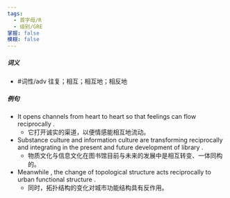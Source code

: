 ```yaml
---
tags:
  - 首字母/R
  - 级别/GRE
掌握: false
模糊: false
---
```

##### 词义
- #词性/adv  往复；相互；相互地；相反地
##### 例句
- It opens channels from heart to heart so that feelings can flow reciprocally .
	- 它打开诚实的渠道，以便情感能相互地流动。
- Substance culture and information culture are transforming reciprocally and integrating in the present and future development of library .
	- 物质文化与信息文化在图书馆目前与未来的发展中是相互转变、一体同构的。
- Meanwhile , the change of topological structure acts reciprocally to urban functional structure .
	- 同时，拓扑结构的变化对城市功能结构具有反作用。
